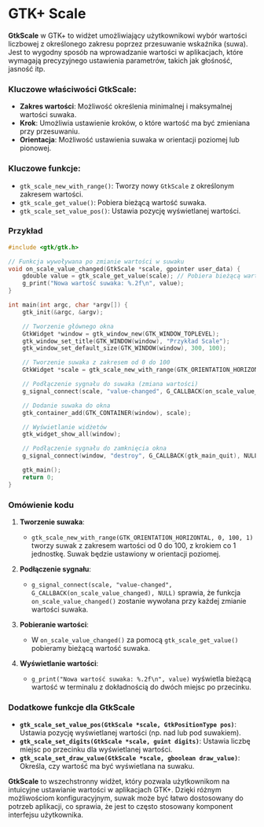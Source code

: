# GTK+ Scale

**GtkScale** w GTK+ to widżet umożliwiający użytkownikowi wybór wartości liczbowej z określonego zakresu poprzez przesuwanie wskaźnika (suwa). Jest to wygodny sposób na wprowadzanie wartości w aplikacjach, które wymagają precyzyjnego ustawienia parametrów, takich jak głośność, jasność itp.

### Kluczowe właściwości **GtkScale**:
- **Zakres wartości**: Możliwość określenia minimalnej i maksymalnej wartości suwaka.
- **Krok**: Umożliwia ustawienie kroków, o które wartość ma być zmieniana przy przesuwaniu.
- **Orientacja**: Możliwość ustawienia suwaka w orientacji poziomej lub pionowej.

### Kluczowe funkcje:
- `gtk_scale_new_with_range()`: Tworzy nowy `GtkScale` z określonym zakresem wartości.
- `gtk_scale_get_value()`: Pobiera bieżącą wartość suwaka.
- `gtk_scale_set_value_pos()`: Ustawia pozycję wyświetlanej wartości.

### Przykład

```c
#include <gtk/gtk.h>

// Funkcja wywoływana po zmianie wartości w suwaku
void on_scale_value_changed(GtkScale *scale, gpointer user_data) {
    gdouble value = gtk_scale_get_value(scale); // Pobiera bieżącą wartość suwaka
    g_print("Nowa wartość suwaka: %.2f\n", value);
}

int main(int argc, char *argv[]) {
    gtk_init(&argc, &argv);

    // Tworzenie głównego okna
    GtkWidget *window = gtk_window_new(GTK_WINDOW_TOPLEVEL);
    gtk_window_set_title(GTK_WINDOW(window), "Przykład Scale");
    gtk_window_set_default_size(GTK_WINDOW(window), 300, 100);

    // Tworzenie suwaka z zakresem od 0 do 100
    GtkWidget *scale = gtk_scale_new_with_range(GTK_ORIENTATION_HORIZONTAL, 0, 100, 1);

    // Podłączenie sygnału do suwaka (zmiana wartości)
    g_signal_connect(scale, "value-changed", G_CALLBACK(on_scale_value_changed), NULL);

    // Dodanie suwaka do okna
    gtk_container_add(GTK_CONTAINER(window), scale);

    // Wyświetlanie widżetów
    gtk_widget_show_all(window);

    // Podłączenie sygnału do zamknięcia okna
    g_signal_connect(window, "destroy", G_CALLBACK(gtk_main_quit), NULL);

    gtk_main();
    return 0;
}
```

### Omówienie kodu

1. **Tworzenie suwaka**:
   - `gtk_scale_new_with_range(GTK_ORIENTATION_HORIZONTAL, 0, 100, 1)` tworzy suwak z zakresem wartości od 0 do 100, z krokiem co 1 jednostkę. Suwak będzie ustawiony w orientacji poziomej.

2. **Podłączenie sygnału**:
   - `g_signal_connect(scale, "value-changed", G_CALLBACK(on_scale_value_changed), NULL)` sprawia, że funkcja `on_scale_value_changed()` zostanie wywołana przy każdej zmianie wartości suwaka.

3. **Pobieranie wartości**:
   - W `on_scale_value_changed()` za pomocą `gtk_scale_get_value()` pobieramy bieżącą wartość suwaka.

4. **Wyświetlanie wartości**:
   - `g_print("Nowa wartość suwaka: %.2f\n", value)` wyświetla bieżącą wartość w terminalu z dokładnością do dwóch miejsc po przecinku.

### Dodatkowe funkcje dla **GtkScale**

- **`gtk_scale_set_value_pos(GtkScale *scale, GtkPositionType pos)`**: Ustawia pozycję wyświetlanej wartości (np. nad lub pod suwakiem).
- **`gtk_scale_set_digits(GtkScale *scale, guint digits)`**: Ustawia liczbę miejsc po przecinku dla wyświetlanej wartości.
- **`gtk_scale_set_draw_value(GtkScale *scale, gboolean draw_value)`**: Określa, czy wartość ma być wyświetlana na suwaku.

**GtkScale** to wszechstronny widżet, który pozwala użytkownikom na intuicyjne ustawianie wartości w aplikacjach GTK+. Dzięki różnym możliwościom konfiguracyjnym, suwak może być łatwo dostosowany do potrzeb aplikacji, co sprawia, że jest to często stosowany komponent interfejsu użytkownika.
